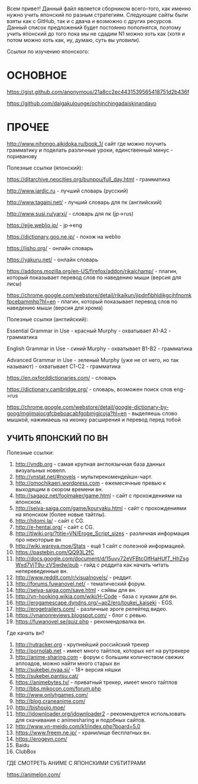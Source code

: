 Всем привет! Данный файл является сборником всего-того, как именно нужно учить японский по разным стратегиям. Следующие сайты были 
взяты как с GitHub, так и с двача и возможно с других ресурсов. Данный список предложений будет постоянно пополнятся, поэтому учить
японский до того пока мы не сдадим N1 можно хоть как (хотя и потом можно хоть как, ну, думаю, суть вы уловили). 

Ссылки по изучению японского: 

# ОСНОВНОЕ #

https://gist.github.com/anonymous/21a8cc2ec4431539565418751d2b436f 

https://github.com/daigakulounge/ochinchingadaiskinandayo 

# ПРОЧЕЕ #

http://www.nihongo.aikidoka.ru/book_1/ сайт где можно поучить грамматику и поделать различные уроки, единственный минус - пориванову

Полезные ссылки (японский):

https://djtarchive.neocities.org/bunpou/full_day.html - грамматика

http://www.jardic.ru - лучший словарь (русский)

http://www.tagaini.net/ - лучший словарь для пк (английский)

http://www.susi.ru/yarxi/ - словарь для пк (jp->rus)

https://ejje.weblio.jp/ - jp->eng

https://dictionary.goo.ne.jp/ - похож на weblio

https://jisho.org/ - онлайн словарь

https://yakuru.net/ - онлайн словарь

https://addons.mozilla.org/en-US/firefox/addon/rikaichamp/ - плагин, который показывает перевод слов по наведению мыши (версия для лисы)

https://chrome.google.com/webstore/detail/rikaikun/jipdnfibhldikgcjhfnomkfpcebammhp?hl=en - плагин, который показывает перевод слов по наведению мыши (версия для хрома)

Полезные ссылки (английский):

Essential Grammar in Use - красный Murphy - охватывает A1-A2 - грамматика

English Grammar in Use - синий Murphy - охватывает B1-B2 - грамматика

Advanced Grammar in Use - зеленый Murphy (уже не от него, но так называют) - охватывает C1-C2 - грамматика

https://en.oxforddictionaries.com/ - словарь

https://dictionary.cambridge.org/ - словарь, возможен поиск слов eng->rus

https://chrome.google.com/webstore/detail/google-dictionary-by-goog/mgijmajocgfcbeboacabfgobmjgjcoja?hl=en - выделяешь слово мышкой, нажимаешь на иконку расширения и перевод перед тобой

## УЧИТЬ ЯПОНСКИЙ ПО ВН ##

Полезные ссылки:
1) http://vndb.org - самая крупная англоязычная база данных визуальных новелл.
2) http://vnstat.net/#novels - мультирекомендейшн-чарт.
3) http://omochikaeri.wordpress.com - ежемесячные превью к выходящим в скором времени вн.
4) http://sagaoz.net/foolmaker/game.html - сайт с прохождениями на японском.
5) http://seiya-saiga.com/game/kouryaku.html - сайт с прохождениями на японском (более новые тайтлы).
6) http://hitomi.la/ - сайт с CG.
7) http://e-hentai.org/ - сайт с CG.
8) http://tlwiki.org/?title=VN/Eroge_Script_sizes - различная информация про некоторые вн
9) http://wiki.wareya.moe/Stats - ещё 1 сайт с полезной информацией.
10) https://pastebin.com/QQ93L2fC
11) http://docs.google.com/document/d/15uvv72eVFBtcOlfHaHUfT_HhZsgWxd7VjT9u-zVSwdw/pub - гайд с реддита как начать читать непереведенные вн.
12) http://www.reddit.com/r/visualnovels/ - реддит.
13) http://forums.fuwanovel.net/ - тематический форум.
14) http://seiya-saiga.com/save.html - сэйвы для вн.
15) http://vn-hooking.wikia.com/wiki/H-Code - база с хуками для вн.
16) http://erogamescape.dyndns.org/~ap2/ero/toukei_kaiseki - EGS.
17) http://erogetrailers.com/ - различные эроге релейтед видео.
18) https://vnanonreviews.blogspot.com/ - блог с ревью.
19) https://fuwanovel.se/quiz.php - рекомендовалка вн.

 Где качать вн? 
1) http://rutracker.org - крупнейший российский трекер
2) http://pornolab.net - имеет много тайтлов, которых нет на рутрекере
3) http://anime-sharing.com - форум с большим количеством свежих аплоадов, можно найти много старых вн
4) http://sukebei.nyaa.si/ - 18+ версия няшки
5) http://sukebei.pantsu.cat/
7) https://animebytes.tv/ - приватный трекер, имеет много тайтлов
8) http://bbs.mikocon.com/forum.php
9) http://www.onlyhgames.com/
10) http://blog.craneanime.com/
11) http://bishoujo.moe/
12) http://jdownloader.org/jdownloader2 - рекомендуется использовать для скачивания с animesharing и подобных сайтов.
13) http://www.vn-meido.com/k1/index.php?board=5.0
14) https://www.freem.ne.jp/ - хранилище бесплатных вн.
15) https://erogevn.com/
16) Baidu
17) ClubBox

ГДЕ СМОТРЕТЬ АНИМЕ С ЯПОНСКИМИ СУБТИТРАМИ

https://animelon.com/
